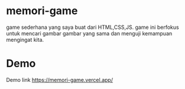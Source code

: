 # memori-game

game sederhana yang saya buat dari HTML,CSS,JS.
game ini berfokus untuk mencari gambar gambar yang sama dan menguji kemampuan mengingat kita.

# Demo

Demo link https://memori-game.vercel.app/

